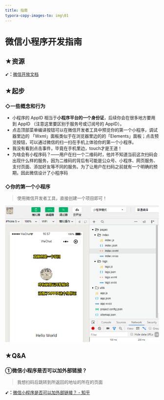 ```yaml
---
title: 指南
typora-copy-images-to: img\01
---
```


# 微信小程序开发指南

## ★资源

**➹：**[微信开放文档](https://developers.weixin.qq.com/miniprogram/dev/framework/)

## ★起步

### ◇一些概念和行为

- 小程序的 AppID 相当于**小程序平台的一个身份证**，后续你会在很多地方要用到 AppID （注意这里要区别于服务号或订阅号的 AppID）。
- 点击顶部菜单编译按钮可以在微信开发者工具中预览你的第一个小程序，调试器里边的 「Wxml」面板类似于在浏览器里边的的「Elements」面板；点击预览按钮，可以通过微信的扫一扫在手机上体验你的第一个小程序。
- 我没有看到点击事件，毕竟在手机里边，touch才是王道！
- 为啥会有小程序码？——用户在扫一个二维码时，他并不知道当前这次扫码会出现什么样的服务，因为二维码的背后有可能是公众号、小程序、网页服务、支付页面、添加好友等不同的服务。为了让用户在扫码之前就有一个明确的预期，因此微信设计了小程序码

### ◇你的第一个小程序

> 使用微信开发者工具，直接创建一个项目即可！

![1568105932253](img/01/1568105932253.png)



## ★Q&A

### ①微信小程序是否可以加外部链接？

> 我想扫码后跳转到所返回的地址的所在的页面

**➹：**[微信小程序是否可以加外部链接？ - 知乎](https://www.zhihu.com/question/50963670)



